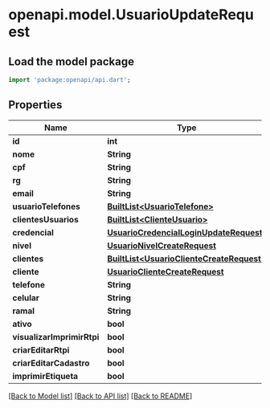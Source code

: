# openapi.model.UsuarioUpdateRequest

## Load the model package
```dart
import 'package:openapi/api.dart';
```

## Properties
Name | Type | Description | Notes
------------ | ------------- | ------------- | -------------
**id** | **int** |  | 
**nome** | **String** |  | 
**cpf** | **String** |  | 
**rg** | **String** |  | [optional] 
**email** | **String** |  | 
**usuarioTelefones** | [**BuiltList&lt;UsuarioTelefone&gt;**](UsuarioTelefone.md) |  | [optional] 
**clientesUsuarios** | [**BuiltList&lt;ClienteUsuario&gt;**](ClienteUsuario.md) |  | [optional] 
**credencial** | [**UsuarioCredencialLoginUpdateRequest**](UsuarioCredencialLoginUpdateRequest.md) |  | [optional] 
**nivel** | [**UsuarioNivelCreateRequest**](UsuarioNivelCreateRequest.md) |  | 
**clientes** | [**BuiltList&lt;UsuarioClienteCreateRequest&gt;**](UsuarioClienteCreateRequest.md) |  | [optional] 
**cliente** | [**UsuarioClienteCreateRequest**](UsuarioClienteCreateRequest.md) |  | [optional] 
**telefone** | **String** |  | 
**celular** | **String** |  | [optional] 
**ramal** | **String** |  | [optional] 
**ativo** | **bool** |  | [optional] 
**visualizarImprimirRtpi** | **bool** |  | [optional] 
**criarEditarRtpi** | **bool** |  | [optional] 
**criarEditarCadastro** | **bool** |  | [optional] 
**imprimirEtiqueta** | **bool** |  | [optional] 

[[Back to Model list]](../README.md#documentation-for-models) [[Back to API list]](../README.md#documentation-for-api-endpoints) [[Back to README]](../README.md)


